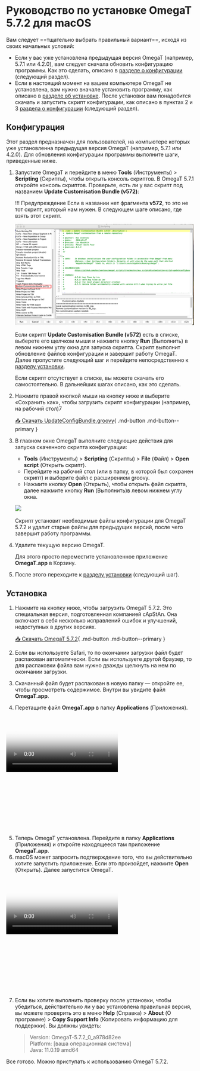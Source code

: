 # Руководство по установке OmegaT 5.7.2 для macOS

Вам следует ==тщательно выбрать правильный вариант==, исходя из своих начальных условий:

- Если у вас уже установлена предыдущая версия OmegaT (например, 5.7.1 или 4.2.0), вам следует сначала обновить конфигурацию программы. Как это сделать, описано в [разделе о конфигурации](#configuration) (следующий раздел).
- Если в настоящий момент на вашем компьютере OmegaT не установлена, вам нужно вначале установить программу, как описано в [разделе об установке](#installation). После установки вам понадобится скачать и запустить скрипт конфигурации, как описано в пунктах 2 и 3 [раздела о конфигурации](#configuration) (следующий раздел).

## Конфигурация

Этот раздел предназначен для пользователей, на компьютере которых уже установленна предыдущая версия OmegaT (например, 5.7.1 или 4.2.0). Для обновления конфигурации программы выполните шаги, приведенные ниже.

1. Запустите OmegaT и перейдите в меню **Tools** (Инструменты) > **Scripting** (Скрипты), чтобы открыть консоль скриптов. В OmegaT 5.7.1 откройте консоль скриптов. Проверьте, есть ли у вас скрипт под названием **Update Customisation Bundle (v572)**:

   !!! Предупреждение
       Если в названии нет фрагмента **v572**, то это не тот скрипт, который нам нужен. В следующем шаге описано, где взять этот скрипт.

   ![](../_img/custom-script-572-in-scripting-console_Mac.png)

   Если скрипт **Update Customisation Bundle (v572)** есть в списке, выберете его щелчком мыши и нажмите кнопку **Run** (Выполнить) в левом нижнем углу окна для запуска скрипта. Скрипт выполнит обновление файлов конфигурации и завершит работу OmegaT. Далее пропустите следующий шаг и перейдите непосредственно к [разделу установки](#installation).

   Если скрипт отсутствует в списке, вы можете скачать его самостоятельно. В дальнейших шагах описано, как это сделать.

2. Нажмите правой кнопкой мыши на кнопку ниже и выберите «Сохранить как», чтобы загрузить скрипт конфигурации (например, на рабочий стол)7

   [📥 Скачать UpdateConfigBundle.groovy](https://cat.capstan.be/OmegaT/v572/customization/scripts/updateConfigBundle.groovy){ .md-button .md-button--primary }

3. В главном окне OmegaT выполните следующие действия для запуска скаченного скрипта конфигурации:

   - **Tools** (Инструменты) > **Scripting** (Скрипты) > **File** (Файл) > **Open script** (Открыть скрипт).
   - Перейдите на рабочий стол (или в папку, в которой был сохранен скрипт) и выберите файл с расширением groovy.
   - Нажмите кнопку **Open** (Открыть), чтобы открыть файл скрипта, далее нажмите кнопку **Run** (Выполнить)в левом нижнем углу окна.

   ![](../_img/omt-open-script-and-run_Mac.gif)

   Скрипт установит необходимые файлы конфигурации для OmegaT 5.7.2 и удалит старые файлы для предыдущих версий, после чего завершит работу программы.

4. Удалите текущую версию OmegaT.

   Для этого просто переместите установленное приложение **OmegaT.app** в Корзину.

5. После этого переходите к [разделу установки](#installation) (следующий шаг).

## Установка

1. Нажмите на кнопку ниже, чтобы загрузить OmegaT 5.7.2. Это специальная версия, подготовленная компанией cApStAn. Она включает в себя несколько исправлений ошибок и улучшений, недоступных в других версиях.

   [📥 Скачать OmegaT 5.7.2](https://cat.capstan.be/OmegaT/exe/OmegaT_5.7.2_Mac.zip){ .md-button .md-button--primary }

2. Если вы используете Safari, то по окончании загрузки файл будет распакован автоматически. Если вы используете другой браузер, то для распаковки файла вам нужно дважды щелкнуть на нем по окончании загрузки.

3. Скачанный файл будет распакован в новую папку — откройте ее, чтобы просмотреть содержимое. Внутри вы увидите файл **OmegaT.app**.

4. Перетащите файл **OmegaT.app** в папку **Applications** (Приложения).

<div data-block-type="video" style="width: 480px; height: 304px; left: 400px; top: 326px;">
     <div class="sl-block-content" style="z-index: 10;" data-media-id="8242406" data-video-thumb="https://s3.amazonaws.com/media-p.slid.es/videos/1129410/Sjlk4rKG/1kx16dhvq0_thumb_00001.jpg"><video playsinline="" controls="controls" poster="https://s3.amazonaws.com/media-p.slid.es/videos/1129410/Sjlk4rKG/1kx16dhvq0_thumb_00001.jpg" data-paused-by-reveal="" data-lazy-loaded="" src="https://s3.amazonaws.com/media-p.slid.es/videos/1129410/Sjlk4rKG/1kx16dhvq0.mp4"></video></div>
</div>

5. Теперь OmegaT установлена. Перейдите в папку **Applications** (Приложения) и откройте находящееся там приложение **OmegaT.app**.
6. macOS может запросить подтверждение того, что вы действительно хотите запустить приложение. Если это произойдет, нажмите **Open** (Открыть). Далее запустится OmegaT.

<div data-block-type="video" style="width: 480px; height: 304px; left: 400px; top: 326px;" >
     <div class="sl-block-content" style="z-index: 10;" data-media-id="8242392" data-video-thumb="https://s3.amazonaws.com/media-p.slid.es/videos/1129410/eXYV2O_T/oiepooibjr_thumb_00001.jpg"><video playsinline="" controls="controls" poster="https://s3.amazonaws.com/media-p.slid.es/videos/1129410/eXYV2O_T/oiepooibjr_thumb_00001.jpg" data-lazy-loaded="" data-paused-by-reveal="" src="https://s3.amazonaws.com/media-p.slid.es/videos/1129410/eXYV2O_T/oiepooibjr.mp4"></video></div>
</div>

7. Если вы хотите выполнить проверку после установки, чтобы убедиться, действительно ли у вас установлена правильная версия, вы можете проверить это в меню **Help** (Справка) > **About** (О программе) > **Copy Support Info** (Копировать информацию для поддержки). Вы должны увидеть:

   > Version: OmegaT-5.7.2_0_a978d82ee  
   > Platform: [ваша операционная система]  
   > Java: 11.0.19 amd64

Все готово. Можно приступать к использованию OmegaT 5.7.2.

<!--
To install OmegaT and set it up on a computer running Windows, please follow the OmegaT installation and setup guide below:

<div style="width: 100%">

<iframe
src="https://slides.com/capstan/omegat-v572-setup-guide/embed?byline=hidden&share=hidden"
width="100%"
height="420"
scrolling="no"
frameborder="0"
webkitallowfullscreen mozallowfullscreen allowfullscreen>
</iframe>

</div>

If you use Mac or Linux, please see the second slide above or get in touch through the Helpdesk.


- USB
16GBc
model...
format as FAT32
D:\OmegaT
zip -- iso


https://www.westerndigital.com/products/usb-flash-drives/sandisk-ultra-fit-usb-3-1?sku=SDCZ430-016G-G46

-->
